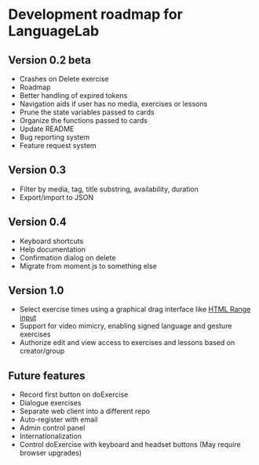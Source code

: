 # Development roadmap for LanguageLab

## Version 0.2 beta

* Crashes on Delete exercise
* Roadmap
* Better handling of expired tokens
* Navigation aids if user has no media, exercises or lessons
* Prune the state variables passed to cards
* Organize the functions passed to cards
* Update README
* Bug reporting system
* Feature request system

## Version 0.3

* Filter by media, tag, title substring, availability, duration
* Export/import to JSON

## Version 0.4

* Keyboard shortcuts
* Help documentation
* Confirmation dialog on delete
* Migrate from moment.js to something else

## Version 1.0

* Select exercise times using a graphical drag interface like [HTML Range input](https://developer.mozilla.org/en-US/docs/Web/HTML/Element/input/range)
* Support for video mimicry, enabling signed language and gesture exercises
* Authorize edit and view access to exercises and lessons based on creator/group

## Future features

* Record first button on doExercise
* Dialogue exercises
* Separate web client into a different repo
* Auto-register with email
* Admin control panel
* Internationalization
* Control doExercise with keyboard and headset buttons (May require browser
upgrades)

